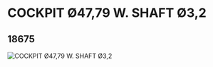 # COCKPIT Ø47,79 W. SHAFT Ø3,2
## 18675
![COCKPIT Ø47,79 W. SHAFT Ø3,2](https://lc-www-live-s.legocdn.com/media/bricks/5/2/6097092.jpg)
